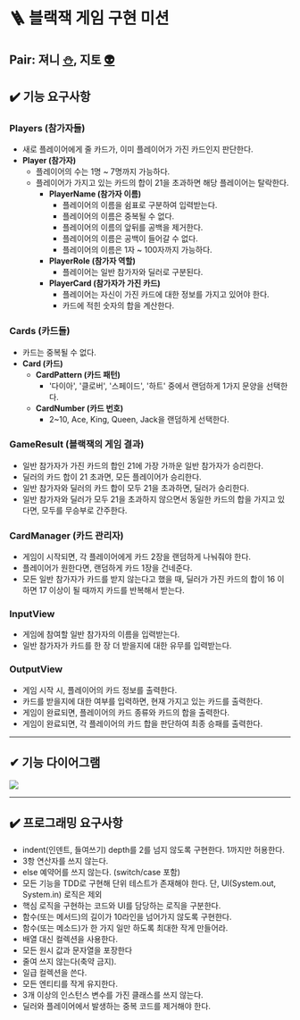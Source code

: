 # 🪜 블랙잭 게임 구현 미션

## Pair: 져니 [⛄️](http://github.com/cl8d), 지토 [👽](https://github.com/apptie)

## ✔️ 기능 요구사항
### Players (참가자들)
  - 새로 플레이어에게 줄 카드가, 이미 플레이어가 가진 카드인지 판단한다.
  - **Player (참가자)**
    - 플레이어의 수는 1명 ~ 7명까지 가능하다.
    - 플레이어가 가지고 있는 카드의 합이 21을 초과하면 해당 플레이어는 탈락한다.
      - **PlayerName (참가자 이름)**
        - 플레이어의 이름을 쉼표로 구분하여 입력받는다.
        - 플레이어의 이름은 중복될 수 없다.
        - 플레이어의 이름의 앞뒤를 공백을 제거한다.
        - 플레이어의 이름은 공백이 들어갈 수 없다.
        - 플레이어의 이름은 1자 ~ 100자까지 가능하다.
      - **PlayerRole (참가자 역할)**
        - 플레이어는 일반 참가자와 딜러로 구분된다.
      - **PlayerCard (참가자가 가진 카드)**
        - 플레이어는 자신이 가진 카드에 대한 정보를 가지고 있어야 한다.
        - 카드에 적힌 숫자의 합을 계산한다.
### Cards (카드들)
  - 카드는 중복될 수 없다.
  - **Card (카드)**
    - **CardPattern (카드 패턴)**
      - '다이아', '클로버', '스페이드', '하트' 중에서 랜덤하게 1가지 문양을 선택한다.
    - **CardNumber (카드 번호)**
      - 2~10, Ace, King, Queen, Jack을 랜덤하게 선택한다.

### GameResult (블랙잭의 게임 결과)
  - 일반 참가자가 가진 카드의 합인 21에 가장 가까운 일반 참가자가 승리한다.
  - 딜러의 카드 합이 21 초과면, 모든 플레이어가 승리한다.
  - 일반 참가자와 딜러의 카드 합이 모두 21을 초과하면, 딜러가 승리한다.
  - 일반 참가자와 딜러가 모두 21을 초과하지 않으면서 동일한 카드의 합을 가지고 있다면, 모두를 무승부로 간주한다. 

### CardManager (카드 관리자)
  - 게임이 시작되면, 각 플레이어에게 카드 2장을 랜덤하게 나눠줘야 한다.
  - 플레이어가 원한다면, 랜덤하게 카드 1장을 건네준다.
  - 모든 일반 참가자가 카드를 받지 않는다고 했을 때, 딜러가 가진 카드의 합이 16 이하면 17 이상이 될 때까지 카드를 반복해서 받는다.

### InputView 
  - 게임에 참여할 일반 참가자의 이름을 입력받는다.
  - 일반 참가자가 카드를 한 장 더 받을지에 대한 유무를 입력받는다.

### OutputView
  - 게임 시작 시, 플레이어의 카드 정보를 출력한다.
  - 카드를 받을지에 대한 여부를 입력하면, 현재 가지고 있는 카드를 출력한다.
  - 게임이 완료되면, 플레이어의 카드 종류와 카드의 합을 출력한다.
  - 게임이 완료되면, 각 플레이어의 카드 합을 판단하여 최종 승패를 출력한다.

---

## ✔ 기능 다이어그램
<img src = "https://s3.us-west-2.amazonaws.com/secure.notion-static.com/fc61c841-19f2-40ec-9485-076afd44de74/Untitled.png?X-Amz-Algorithm=AWS4-HMAC-SHA256&X-Amz-Content-Sha256=UNSIGNED-PAYLOAD&X-Amz-Credential=AKIAT73L2G45EIPT3X45%2F20230228%2Fus-west-2%2Fs3%2Faws4_request&X-Amz-Date=20230228T055401Z&X-Amz-Expires=86400&X-Amz-Signature=cd100845afc10ac9bdc0c902cdd7c6156f8dd36e1e94345b2245a4bce7066f8f&X-Amz-SignedHeaders=host&response-content-disposition=filename%3D%22Untitled.png%22&x-id=GetObject">

---

## ✔️ 프로그래밍 요구사항
- indent(인덴트, 들여쓰기) depth를 2를 넘지 않도록 구현한다. 1까지만 허용한다.
- 3항 연산자를 쓰지 않는다. 
- else 예약어를 쓰지 않는다. (switch/case 포함)
- 모든 기능을 TDD로 구현해 단위 테스트가 존재해야 한다. 단, UI(System.out, System.in) 로직은 제외
- 핵심 로직을 구현하는 코드와 UI를 담당하는 로직을 구분한다.
- 함수(또는 메서드)의 길이가 10라인을 넘어가지 않도록 구현한다.
- 함수(또는 메소드)가 한 가지 일만 하도록 최대한 작게 만들어라.
- 배열 대신 컬렉션을 사용한다.
- 모든 원시 값과 문자열을 포장한다
- 줄여 쓰지 않는다(축약 금지).
- 일급 컬렉션을 쓴다.
- 모든 엔티티를 작게 유지한다.
- 3개 이상의 인스턴스 변수를 가진 클래스를 쓰지 않는다.
- 딜러와 플레이어에서 발생하는 중복 코드를 제거해야 한다.

